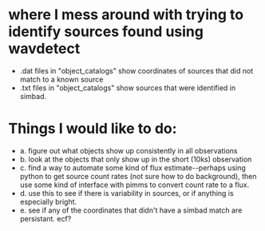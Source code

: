 # where I mess around with trying to identify sources found using wavdetect
* .dat files in "object_catalogs" show coordinates of sources that did not match to a known source
* .txt files in "object_catalogs" show sources that were identified in simbad. 

# Things I would like to do: 
* a. figure out what objects show up consistently in all observations
* b. look at the objects that only show up in the short (10ks) observation
* c. find a way to automate some kind of flux estimate--perhaps using python to get source count rates (not sure how to do background), then use some kind of interface with pimms to convert count rate to a flux. 
* d. use this to see if there is variability in sources, or if anything is especially bright.
* e. see if any of the coordinates that didn't have a simbad match are persistant. 
ecf?
